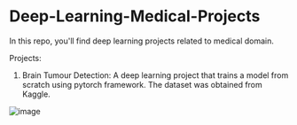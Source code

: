 # Deep-Learning-Medical-Projects

In this repo, you'll find deep learning projects related to medical domain.

Projects:
1. Brain Tumour Detection: A deep learning project that trains a model from scratch using pytorch framework. The dataset was obtained from Kaggle. 

![image](https://github.com/user-attachments/assets/6681f03b-0d8f-4937-ad10-73c5e0580c53)

